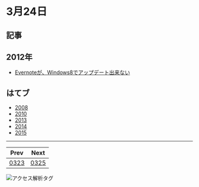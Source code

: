 # 3月24日

## 記事

## 2012年

- [Evernoteが、Windows8でアップデート出来ない](http://abrakatabura.hatenablog.com/entry/2012/03/24/122245)

## はてブ

- [2008](http://b.hatena.ne.jp//kjw_junichi/20080324)
- [2010](http://b.hatena.ne.jp//kjw_junichi/20100324)
- [2013](http://b.hatena.ne.jp//kjw_junichi/20130324)
- [2014](http://b.hatena.ne.jp//kjw_junichi/20140324)
- [2015](http://b.hatena.ne.jp//kjw_junichi/20150324)

----
|Prev|Next|
|----|----|
|[0323](https://gist.github.com/kjunichi/4ca4b4c60f9653c1930f)|[0325](https://gist.github.com/kjunichi/b6a42cae8326acd0d4c7)

![アクセス解析タグ](http://kjunurl2015.appspot.com/ykoV?p=0324.md)